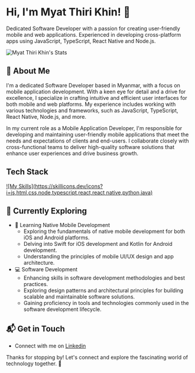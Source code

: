 # Hi, I'm Myat Thiri Khin! 👋

Dedicated Software Developer with a passion for creating user-friendly mobile and web applications. Experienced in developing cross-platform apps using JavaScript, TypeScript, React Native and Node.js.

![Myat Thiri Khin's Stats](https://github-readme-stats.vercel.app/api?username=myatthiri98&theme=vue-dark&show_icons=true&hide_border=true&count_private=true)

## 🚀 About Me

I'm a dedicated Software Developer based in Myanmar, with a focus on mobile application development. With a keen eye for detail and a drive for excellence, I specialize in crafting intuitive and efficient user interfaces for both mobile and web platforms. My experience includes working with various technologies and frameworks, such as JavaScript, TypeScript, React Native, Node.js, and more.

In my current role as a Mobile Application Developer, I'm responsible for developing and maintaining user-friendly mobile applications that meet the needs and expectations of clients and end-users. I collaborate closely with cross-functional teams to deliver high-quality software solutions that enhance user experiences and drive business growth.

## Tech Stack
[![My Skills](https://skillicons.dev/icons?i=js,html,css,node,typescript,react,react native,python,java)](https://skillicons.dev)

## 🌱 Currently Exploring

- 📱 Learning Native Mobile Development
  - Exploring the fundamentals of native mobile development for both iOS and Android platforms.
  - Delving into Swift for iOS development and Kotlin for Android development.
  - Understanding the principles of mobile UI/UX design and app architecture.
- 💻 Software Development
  - Enhancing skills in software development methodologies and best practices.
  - Exploring design patterns and architectural principles for building scalable and maintainable software solutions.
  - Gaining proficiency in tools and technologies commonly used in the software development lifecycle.

## 📬 Get in Touch

- Connect with me on [Linkedin](https://www.linkedin.com/in/myat-thiri-khin)

Thanks for stopping by! Let's connect and explore the fascinating world of technology together. 🚀
